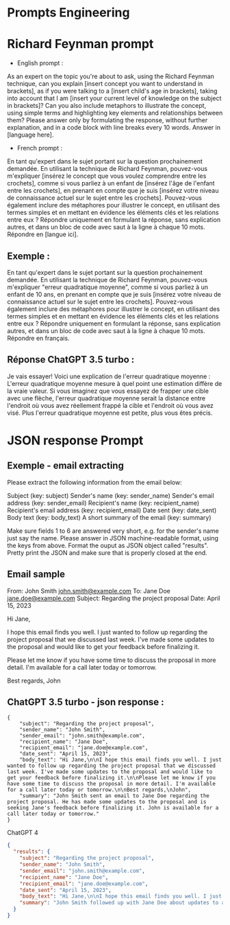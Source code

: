 # Prompts Engineering

# Richard Feynman prompt

- English prompt :

As an expert on the topic you're about to ask, using the Richard Feynman technique, can you explain [insert concept you want to understand in brackets], as if you were talking to a [insert child's age in brackets], taking into account that I am [insert your current level of knowledge on the subject in brackets]? Can you also include metaphors to illustrate the concept, using simple terms and highlighting key elements and relationships between them? Please answer only by formulating the response, without further explanation, and in a code block with line breaks every 10 words. Answer in [language here].

- French prompt : 

En tant qu'expert dans le sujet portant sur la question prochainement demandée. En utilisant la technique de Richard Feynman, pouvez-vous m'expliquer [insérez le concept que vous voulez comprendre entre les crochets], comme si vous parliez à un enfant de [insérez l'âge de l'enfant entre les crochets], en prenant en compte que je suis [insérez votre niveau de connaissance actuel sur le sujet entre les crochets]. Pouvez-vous également inclure des métaphores pour illustrer le concept, en utilisant des termes simples et en mettant en évidence les éléments clés et les relations entre eux ? Répondre uniquement en formulant la réponse, sans explication autres, et dans un bloc de code avec saut à la ligne à chaque 10 mots. Répondre en [langue ici].


## Exemple :
En tant qu'expert dans le sujet portant sur la question prochainement demandée. En utilisant la technique de Richard Feynman, pouvez-vous m'expliquer "erreur quadratique moyenne", comme si vous parliez à un enfant de 10 ans, en prenant en compte que je suis [insérez votre niveau de connaissance actuel sur le sujet entre les crochets]. Pouvez-vous également inclure des métaphores pour illustrer le concept, en utilisant des termes simples et en mettant en évidence les éléments clés et les relations entre eux ? Répondre uniquement en formulant la réponse, sans explication autres, et dans un bloc de code avec saut à la ligne à chaque 10 mots. Répondre en français.

## Réponse ChatGPT 3.5 turbo :
Je vais essayer! Voici une explication de l'erreur quadratique moyenne :
L'erreur quadratique moyenne mesure à quel point une estimation diffère de la vraie valeur. Si vous imaginez que vous essayez de frapper une cible avec une flèche, l'erreur quadratique moyenne serait la distance entre l'endroit où vous avez réellement frappé la cible et l'endroit où vous avez visé. Plus l'erreur quadratique moyenne est petite, plus vous êtes précis.

# JSON response Prompt

## Exemple - email extracting

Please extract the following information from the email below:

Subject (key: subject)
Sender's name (key: sender_name)
Sender's email address (key: sender_email)
Recipient's name (key: recipient_name)
Recipient's email address (key: recipient_email)
Date sent (key: date_sent)
Body text (key: body_text)
A short summary of the email (key: summary)

Make sure fields 1 to 6 are answered very short, e.g. for the sender's name just say the name.
Please answer in JSON machine-readable format, using the keys from above.
Format the ouput as JSON object called "results". Pretty print the JSON and make sure that is properly closed at the end.

## Email sample

From: John Smith john.smith@example.com
To: Jane Doe jane.doe@example.com
Subject: Regarding the project proposal
Date: April 15, 2023

Hi Jane,

I hope this email finds you well. I just wanted to follow up regarding the project proposal that we discussed last week. I've made some updates to the proposal and would like to get your feedback before finalizing it.

Please let me know if you have some time to discuss the proposal in more detail. I'm available for a call later today or tomorrow.

Best regards,
John

## ChatGPT 3.5 turbo - json response :
```
{
    "subject": "Regarding the project proposal",
    "sender_name": "John Smith",
    "sender_email": "john.smith@example.com",
    "recipient_name": "Jane Doe",
    "recipient_email": "jane.doe@example.com",
    "date_sent": "April 15, 2023",
    "body_text": "Hi Jane,\n\nI hope this email finds you well. I just wanted to follow up regarding the project proposal that we discussed last week. I've made some updates to the proposal and would like to get your feedback before finalizing it.\n\nPlease let me know if you have some time to discuss the proposal in more detail. I'm available for a call later today or tomorrow.\n\nBest regards,\nJohn",
    "summary": "John Smith sent an email to Jane Doe regarding the project proposal. He has made some updates to the proposal and is seeking Jane's feedback before finalizing it. John is available for a call later today or tomorrow."
}
```

ChatGPT 4
```json
{
  "results": {
    "subject": "Regarding the project proposal",
    "sender_name": "John Smith",
    "sender_email": "john.smith@example.com",
    "recipient_name": "Jane Doe",
    "recipient_email": "jane.doe@example.com",
    "date_sent": "April 15, 2023",
    "body_text": "Hi Jane,\n\nI hope this email finds you well. I just wanted to follow up regarding the project proposal that we discussed last week. I've made some updates to the proposal and would like to get your feedback before finalizing it.\n\nPlease let me know if you have some time to discuss the proposal in more detail. I'm available for a call later today or tomorrow.\n\nBest regards, John",
    "summary": "John Smith followed up with Jane Doe about updates to a project proposal discussed the previous week and is seeking feedback before finalization."
  }
}
```


